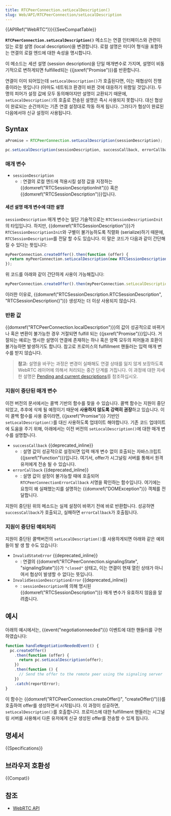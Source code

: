 ```yaml
---
title: RTCPeerConnection.setLocalDescription()
slug: Web/API/RTCPeerConnection/setLocalDescription
---
```


{{APIRef("WebRTC")}}{{SeeCompatTable}}

**`RTCPeerConnection.setLocalDescription()`** 메소드는 연결 인터페이스와 관련이 있는 로컬 설명 (local description)을 변경합니다. 로컬 설명은 미디어 형식을 포함하는 연결의 로컬 엔드에 대한 속성을 명시합니다.

이 메소드는 세션 설명 (session description)을 단일 매개변수로 가지며, 설명이 비동기적으로 변하게되면 fulfilled되는 {{jsxref("Promise")}}를 반환합니다.

연결이 이미 되어있는데 `setLocalDescription()`가 호출된다면, 이는 재협상이 진행 중이라는 뜻입니다 (아마도 네트워크 환경이 바뀐 것에 대응하기 위함일 것입니다). 두명의 피어가 설정 값에 모두 동의해야지만 설명이 교환되기 때문에, `setLocalDescription()`의 호출로 전송된 설명은 즉시 사용되지 못합니다. 대신 협상이 완료되는 순간까지는 기존 연결 설정대로 작동 하게 됩니다. 그러다가 협상이 완료된 다음에서야 신규 설정이 사용됩니다.

## Syntax

```js
aPromise = RTCPeerConnection.setLocalDescription(sessionDescription);

pc.setLocalDescription(sessionDescription, successCallback, errorCallback);
```

### 매개 변수

- `sessionDescription`
  - : 연결의 로컬 엔드에 적용시킬 설정 값을 지정하는 {{domxref("RTCSessionDescriptionInit")}} 혹은 {{domxref("RTCSessionDescription")}}입니다.

#### 세션 설명 매개 변수에 대한 설명

`sessionDescription` 매개 변수는 일단 기술적으로는 `RTCSessionDescriptionInit`의 타입입니다. 하지만, {{domxref("RTCSessionDescription")}}가 `RTCSessionDescriptionInit`와 구별이 불가능하도록 직렬화 (serialize)하기 때문에, `RTCSessionDescription`를 전달 할 수도 있습니다. 이 말은 코드가 다음과 같이 간단해질 수 있다는 뜻입니다:

```js
myPeerConnection.createOffer().then(function (offer) {
  return myPeerConnection.setLocalDescription(new RTCSessionDescription(offer));
});
```

위 코드를 아래와 같이 간단하게 사용이 가능해집니다:

```js
myPeerConnection.createOffer().then(myPeerConnection.setLocalDescription);
```

이러한 이유로, {{domxref("RTCSessionDescription.RTCSessionDescription", "RTCSessionDescription()")}} 생성자는 더 이상 사용되지 않습니다.

### 반환 값

{{domxref("RTCPeerConnection.localDescription")}}의 값이 성공적으로 바뀌거나 혹은 변환이 불가능한 경우 거절되면 fulfill 되는 {{jsxref("Promise")}}입니다. 거절되는 예로는 명시한 설명이 연결에 존재하는 하나 혹은 양쪽 모두의 피어들과 호환이 불가능하면 발생하기도 합니다. 참고로 프로미스의 fulfillment 핸들러는 입력 매개 변수를 받지 않습니다.

> **참고:** 설명을 바꾸는 과정은 변경이 실패해도 연결 상태를 잃지 않게 보장하도록 WebRTC 레이어에 의해서 처리되는 중간 단계를 거칩니다. 이 과정에 대한 자세한 설명은 [Pending and current descriptions](/ko/docs/Web/API/WebRTC_API/Connectivity#pending_and_current_descriptions)를 참조하십시오.

### 지원이 중단된 매개 변수

이전 버전의 문서에서는 콜백 기반의 함수를 찾을 수 있습니다. 콜백 함수는 지원이 중단되었고, 추후에 삭제 될 예정이기 때문에 **사용하지 않도록 강력히 권장**하고 있습니다. 이미 콜백 함수를 사용 중이라면, {{jsxref("Promise")}} 기반인 `setLocalDescription()`를 대신 사용하도록 업데이트 해야합니다. 기존 코드 업데이트에 도움을 주기 위해, 아래에서는 이전 버전의 `setLocalDescription()`에 대한 매개 변수를 설명합니다.

- `successCallback` {{deprecated_inline}}
  - : 설명 값이 성공적으로 설정되면 입력 매개 변수 없이 호출되는 자바스크립트 {{jsxref("Function")}}입니다. 여기서, offer가 시그널링 서버를 통해서 원격 유저에게 전송 될 수 있습니다.
- `errorCallback` {{deprecated_inline}}
  - : 설명 값이 설정이 불가능할 때에 호출되어 `RTCPeerConnectionErrorCallback` 서명을 확인하는 함수입니다. 여기에는 요청이 왜 실패했는지를 설명하는 {{domxref("DOMException")}} 객체를 전달합니다.

지원이 중단된 위의 메소드는 실제 설정이 바뀌기 전에 바로 반환합니다. 성공하면 `successCallback`가 호출되고, 실패하면 `errorCallback`가 호출됩니다.

### 지원이 중단된 예외처리

지원이 중단된 콜백버전의 `setLocalDescription()`를 사용하게되면 아래와 같은 예외들이 발 생 할 수도 있습니다:

- `InvalidStateError` {{deprecated_inline}}
  - : 연결의 {{domxref("RTCPeerConnection.signalingState", "signalingState")}}가 `"closed"` 상태고, 이는 연결이 현재 열린 상태가 아니여서 협상이 발생할 수 없다는 뜻입니다.
- `InvalidSessionDescriptionError` {{deprecated_inline}}
  - : `sessionDescription`에 의해 명시된 {{domxref("RTCSessionDescription")}} 매개 변수가 유효하지 않음을 알려줍니다.

## 예시

아래의 예시에서는, {{event("negotiationneeded")}} 이벤트에 대한 핸들러를 구현하였습니다:

```js
function handleNegotiationNeededEvent() {
  pc.createOffer()
    .then(function (offer) {
      return pc.setLocalDescription(offer);
    })
    .then(function () {
      // Send the offer to the remote peer using the signaling server
    })
    .catch(reportError);
}
```

이 함수는 {{domxref("RTCPeerConnection.createOffer()", "createOffer()")}}를 호출하여 offer를 생성하면서 시작됩니다. 이 과정이 성공하면, `setLocalDescription()`를 호출합니다. 프로미스에 대한 fulfillment 핸들러는 시그널링 서버를 사용해서 다른 유저에게 신규 생성된 offer를 전송할 수 있게 됩니다.

## 명세서

{{Specifications}}

## 브라우저 호환성

{{Compat}}

## 참조

- [WebRTC API](/ko/docs/Web/API/WebRTC_API)
